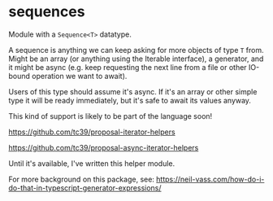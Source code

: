 # sequences
Module with a `Sequence<T>` datatype.

A sequence is anything we can keep asking for more objects of type `T` from.
Might be an array (or anything using the Iterable interface),
a generator, and it might be async (e.g. keep requesting the next
line from a file or other IO-bound operation we want to await).

Users of this type should assume it's async. If it's an array
or other simple type it will be ready immediately, but it's safe
to await its values anyway.

This kind of support is likely to be part of the language soon!

https://github.com/tc39/proposal-iterator-helpers

https://github.com/tc39/proposal-async-iterator-helpers

Until it's available, I've written this helper module.

For more background on this package, see:
https://neil-vass.com/how-do-i-do-that-in-typescript-generator-expressions/
